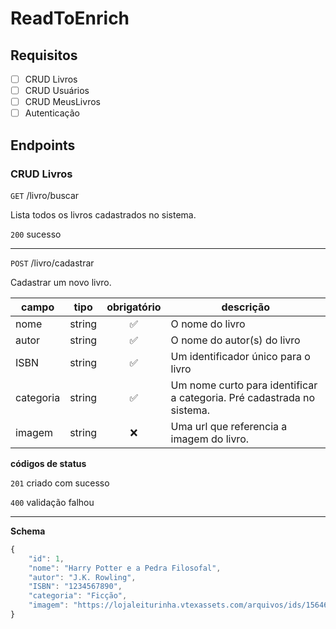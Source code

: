 # ReadToEnrich

## Requisitos

- [ ] CRUD Livros
- [ ] CRUD Usuários
- [ ] CRUD MeusLivros
- [ ] Autenticação

## Endpoints

### CRUD Livros

`GET` /livro/buscar

Lista todos os livros cadastrados no sistema.

`200` sucesso

---

`POST` /livro/cadastrar

Cadastrar um novo livro.

| campo | tipo | obrigatório | descrição
|-------|------|:-------------:|-----------
|nome|string|✅|O nome do livro
|autor|string|✅|O nome do autor(s) do livro
|ISBN|string|✅|Um identificador único para o livro
|categoria|string|✅|Um nome curto para identificar a categoria. Pré cadastrada no sistema.
|imagem|string|❌|Uma url que referencia a imagem do livro.

**códigos de status**

`201` criado com sucesso

`400` validação falhou

---

**Schema**

```js
{
    "id": 1,
    "nome": "Harry Potter e a Pedra Filosofal",
    "autor": "J.K. Rowling",
    "ISBN": "1234567890",
    "categoria": "Ficção",
    "imagem": "https://lojaleiturinha.vtexassets.com/arquivos/ids/156464-800-800?v=638337749713470000&width=800&height=800&aspect=true
}

```
